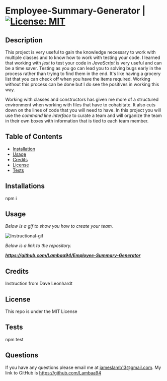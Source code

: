 # Employee-Summary-Generator | [![License: MIT](https://img.shields.io/badge/License-MIT-blue.svg)](https://opensource.org/licenses/MIT)


## Description
This project is very useful to gain the knowledge necessary to work with multiple classes and to know how to work with testing your code. I learned that working with *jest* to test your code in *JavaScript* is very useful and can be a time saver. Testing as you go can lead you to solving bugs early in the process rather than trying to find them in the end. It's like having a grocery list that you can check off when you have the items required. Working without this process can be done but I do see the positives in working this way. 

Working with classes and constructors has given me more of a structured environment when working with files that have to cohabitate. It also cuts down on the lines of code that you will need to have. In this project you will use the *command line interface* to curate a team and will organize the team in their own boxes with information that is tied to each team member.


## Table of Contents

* [Installation](#installation)
* [Usage](#usage)
* [Credits](#credits)
* [License](#license)
* [Tests](#tests)

## Installations

npm i

## Usage

*Below is a gif to show you how to create your team.*

![Instructional-gif](CLI.gif)

*Below is a link to the repository.*

***https://github.com/Lambaa94/Employee-Summary-Generator***

## Credits

Instruction from Dave Leonhardt

## License

This repo is under the MIT License


## Tests

npm test

## Questions

If you have any questions please email me at jameslamb13@gmail.com. My link to GitHub is https://github.com/Lambaa94


